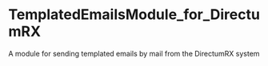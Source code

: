 # TemplatedEmailsModule_for_DirectumRX
A module for sending templated emails by mail from the DirectumRX system
